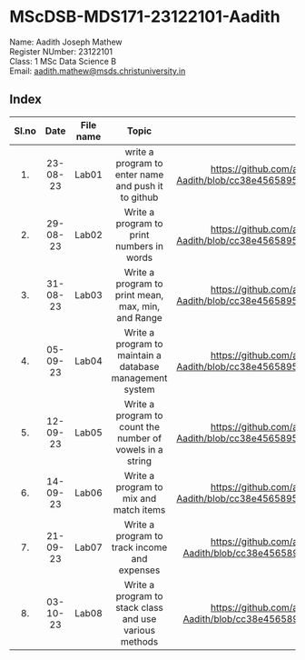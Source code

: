 # MScDSB-MDS171-23122101-Aadith

Name: Aadith Joseph Mathew  
Register NUmber: 23122101   
Class: 1 MSc Data Science B  
Email: 
aadith.mathew@msds.christuniversity.in  



## Index
|Sl.no|Date|File name|Topic|Link
|:----:|:----:|:----:|:----:|:----:|
|1.|23-08-23|Lab01|write a program to enter name and push it to github|https://github.com/aadith00/MScDSB-MDS171-23122101-Aadith/blob/cc38e456589571f3d3d97e3bcf17d714a5a84a1c/Lab01.ipynb|
|2.|29-08-23|Lab02|Write a program to print numbers in words|https://github.com/aadith00/MScDSB-MDS171-23122101-Aadith/blob/cc38e456589571f3d3d97e3bcf17d714a5a84a1c/Lab02.ipynb|
|3.|31-08-23|Lab03|Write a program to print mean, max, min, and Range|https://github.com/aadith00/MScDSB-MDS171-23122101-Aadith/blob/cc38e456589571f3d3d97e3bcf17d714a5a84a1c/Lab03.ipynb|
|4.|05-09-23|Lab04|Write a program to maintain a database management system|https://github.com/aadith00/MScDSB-MDS171-23122101-Aadith/blob/cc38e456589571f3d3d97e3bcf17d714a5a84a1c/Lab04.ipynb|
|5.|12-09-23|Lab05|Write a program to count the number of vowels in a string|https://github.com/aadith00/MScDSB-MDS171-23122101-Aadith/blob/cc38e456589571f3d3d97e3bcf17d714a5a84a1c/Lab05.ipynb|
|6.|14-09-23|Lab06|Write a program to mix and match items|https://github.com/aadith00/MScDSB-MDS171-23122101-Aadith/blob/cc38e456589571f3d3d97e3bcf17d714a5a84a1c/Lab06.ipynb|
|7.|21-09-23|Lab07|Write a program to track income and expenses|https://github.com/aadith00/MScDSB-MDS171-23122101-Aadith/blob/cc38e456589571f3d3d97e3bcf17d714a5a84a1c/Lab07.py|
|8.|03-10-23|Lab08|Write a program to stack class and use various methods|https://github.com/aadith00/MScDSB-MDS171-23122101-Aadith/blob/cc38e456589571f3d3d97e3bcf17d714a5a84a1c/Lab08.py|